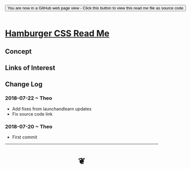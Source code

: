 
<span style=display:none; >[You are now in a GitHub source code view - click this link to view Read Me file as a web page]( https://pushme-pullyou.github.io/#tootoo-templates/hamburger-css/README.md "View file as a web page." ) </span>

<div><input type=button class = 'btn btn-secondary btn-sm' onclick="window.location.href='https://github.com/pushme-pullyou/pushme-pullyou.github.io/blob/master/tootoo-templates/hamburger-css/README.md'";
value='You are now in a GitHub web page view - Click this button to view this read me file as source code' ></div>

<br>

# [Hamburger CSS Read Me]( #tootoo-templates/hamburger-css/README.md )

<!--
<iframe src=https://pushme-pullyou.github.io/tootoo-templates/basic-html.html width=100% height=500px >Iframes are not viewable in GitHub source code views</iframe>

## Full Screen: []( https://pushme-pullyou.github.io/index.html )
-->


## Concept




## Links of Interest


## Change Log

### 2018-07-22 ~ Theo

* Add fixes from launchandlearn updates
* Fix source code link

### 2018-07-20 ~ Theo

* First commit

***

# <center title="hello!" ><a href=javascript:window.scrollTo(0,0); style=text-decoration:none; > ❦ </a></center>
